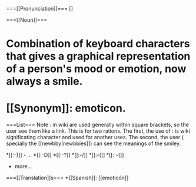 ===[[Pronunciation]]===
[]

===[[Noun]]===
# Combination of keyboard characters that gives a graphical representation of a person's mood or emotion, now always a smile.
# [[Synonym]]: emoticon.

===List===
Note : in wiki are used generally within square brackets, so the user see them like a link. This is for two rations. The first, the use of : is wiki significating character and used for another uses. The second, the user ( specially the [[newbby|newbbies]]) can see the meanings of the smiley.

*[[:-)]] - ...
*[[:-D]]
*[[:-?]]
*[[:-/]]
*[[:-(]]
*[[:´-(]]
* more...

===[[Translation]]s===
*[[Spanish]]: [[emoticón]]